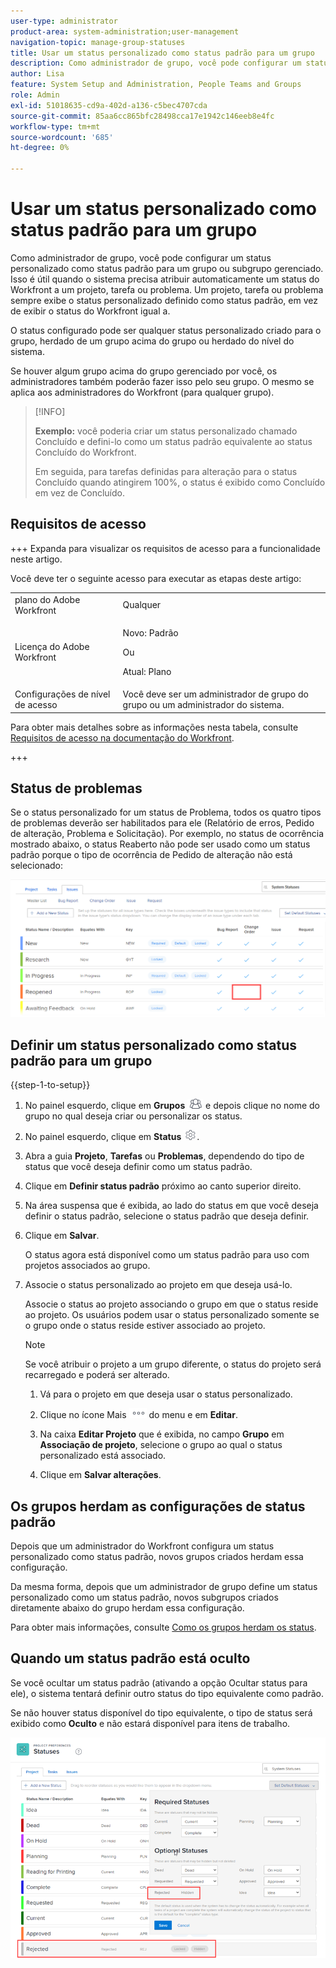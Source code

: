 ```yaml
---
user-type: administrator
product-area: system-administration;user-management
navigation-topic: manage-group-statuses
title: Usar um status personalizado como status padrão para um grupo
description: Como administrador de grupo, você pode configurar um status personalizado como status padrão para um grupo ou subgrupo gerenciado.
author: Lisa
feature: System Setup and Administration, People Teams and Groups
role: Admin
exl-id: 51018635-cd9a-402d-a136-c5bec4707cda
source-git-commit: 85aa6cc865bfc28498cca17e1942c146eeb8e4fc
workflow-type: tm+mt
source-wordcount: '685'
ht-degree: 0%

---
```


# Usar um status personalizado como status padrão para um grupo

Como administrador de grupo, você pode configurar um status personalizado como status padrão para um grupo ou subgrupo gerenciado. Isso é útil quando o sistema precisa atribuir automaticamente um status do Workfront a um projeto, tarefa ou problema. Um projeto, tarefa ou problema sempre exibe o status personalizado definido como status padrão, em vez de exibir o status do Workfront igual a.

O status configurado pode ser qualquer status personalizado criado para o grupo, herdado de um grupo acima do grupo ou herdado do nível do sistema.

Se houver algum grupo acima do grupo gerenciado por você, os administradores também poderão fazer isso pelo seu grupo. O mesmo se aplica aos administradores do Workfront (para qualquer grupo).

>[!INFO]
>
>**Exemplo:** você poderia criar um status personalizado chamado Concluído e defini-lo como um status padrão equivalente ao status Concluído do Workfront.
>
>Em seguida, para tarefas definidas para alteração para o status Concluído quando atingirem 100%, o status é exibido como Concluído em vez de Concluído.

## Requisitos de acesso

+++ Expanda para visualizar os requisitos de acesso para a funcionalidade neste artigo.

Você deve ter o seguinte acesso para executar as etapas deste artigo:

<table style="table-layout:auto"> 
 <col> 
 <col> 
 <tbody> 
  <tr> 
   <td role="rowheader">plano do Adobe Workfront</td> 
   <td>Qualquer</td> 
  </tr> 
  <tr> 
  <tr> 
   <td role="rowheader">Licença do Adobe Workfront</td> 
   <td><p>Novo: Padrão</p>
       <p>Ou</p>
       <p>Atual: Plano</p></td>
  </tr> 
  </tr> 
  <tr> 
   <td role="rowheader">Configurações de nível de acesso</td> 
   <td>Você deve ser um administrador de grupo do grupo ou um administrador do sistema.</td>
  </tr> 
 </tbody> 
</table>

Para obter mais detalhes sobre as informações nesta tabela, consulte [Requisitos de acesso na documentação do Workfront](/help/quicksilver/administration-and-setup/add-users/access-levels-and-object-permissions/access-level-requirements-in-documentation.md).

+++

## Status de problemas

Se o status personalizado for um status de Problema, todos os quatro tipos de problemas deverão ser habilitados para ele (Relatório de erros, Pedido de alteração, Problema e Solicitação). Por exemplo, no status de ocorrência mostrado abaixo, o status Reaberto não pode ser usado como um status padrão porque o tipo de ocorrência de Pedido de alteração não está selecionado:

![Todos os tipos de problemas habilitados](assets/all-4-issue-types-enabled.png)

## Definir um status personalizado como status padrão para um grupo

{{step-1-to-setup}}

1. No painel esquerdo, clique em **Grupos** ![Grupos](assets/groups-icon.png) e depois clique no nome do grupo no qual deseja criar ou personalizar os status.
1. No painel esquerdo, clique em **Status** ![Ícone de configurações de engrenagem](assets/gear-icon-settings.png).
1. Abra a guia **Projeto**, **Tarefas** ou **Problemas**, dependendo do tipo de status que você deseja definir como um status padrão.
1. Clique em **Definir status padrão** próximo ao canto superior direito.
1. Na área suspensa que é exibida, ao lado do status em que você deseja definir o status padrão, selecione o status padrão que deseja definir.
1. Clique em **Salvar**.

   O status agora está disponível como um status padrão para uso com projetos associados ao grupo.

1. Associe o status personalizado ao projeto em que deseja usá-lo.

   Associe o status ao projeto associando o grupo em que o status reside ao projeto. Os usuários podem usar o status personalizado somente se o grupo onde o status reside estiver associado ao projeto.

   >[!NOTE]
   >
   >Se você atribuir o projeto a um grupo diferente, o status do projeto será recarregado e poderá ser alterado.

   1. Vá para o projeto em que deseja usar o status personalizado.
   1. Clique no ícone Mais ![Mais](assets/more-icon.png) do menu e em **Editar**.
   1. Na caixa **Editar Projeto** que é exibida, no campo **Grupo** em **Associação de projeto**, selecione o grupo ao qual o status personalizado está associado.

   1. Clique em **Salvar alterações**.

## Os grupos herdam as configurações de status padrão

Depois que um administrador do Workfront configura um status personalizado como status padrão, novos grupos criados herdam essa configuração.

Da mesma forma, depois que um administrador de grupo define um status personalizado como um status padrão, novos subgrupos criados diretamente abaixo do grupo herdam essa configuração.

Para obter mais informações, consulte [Como os grupos herdam os status](../../../administration-and-setup/manage-groups/manage-group-statuses/how-groups-inherit-statuses.md).

## Quando um status padrão está oculto

Se você ocultar um status padrão (ativando a opção Ocultar status para ele), o sistema tentará definir outro status do tipo equivalente como padrão.

Se não houver status disponível do tipo equivalente, o tipo de status será exibido como **Oculto** e não estará disponível para itens de trabalho.

![Nenhum status disponível](assets/when-hide-default-status-no-equivalent.png)
